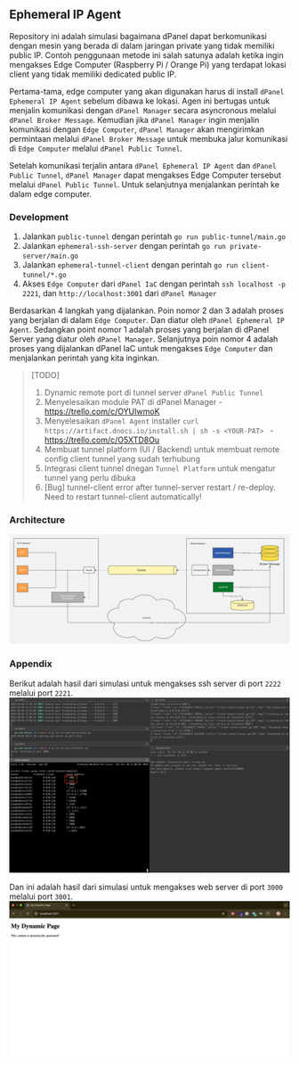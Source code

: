 ## Ephemeral IP Agent

Repository ini adalah simulasi bagaimana dPanel dapat berkomunikasi dengan mesin yang berada di dalam jaringan private yang tidak memiliki public IP. Contoh penggunaan metode ini salah satunya adalah ketika ingin mengakses Edge Computer (Raspberry Pi / Orange Pi) yang terdapat lokasi client yang tidak memiliki dedicated public IP.

Pertama-tama, edge computer yang akan digunakan harus di install `dPanel Ephemeral IP Agent` sebelum dibawa ke lokasi. Agen ini bertugas untuk menjalin komunikasi dengan `dPanel Manager` secara asyncronous melalui `dPanel Broker Message`. Kemudian jika `dPanel Manager` ingin menjalin komunikasi dengan `Edge Computer`, `dPanel Manager` akan mengirimkan permintaan melalui `dPanel Broker Message` untuk membuka jalur komunikasi di `Edge Computer` melalui `dPanel Public Tunnel`.

Setelah komunikasi terjalin antara `dPanel Ephemeral IP Agent` dan `dPanel Public Tunnel`, `dPanel Manager` dapat mengakses Edge Computer tersebut melalui `dPanel Public Tunnel`. Untuk selanjutnya menjalankan perintah ke dalam edge computer.

### Development

1. Jalankan `public-tunnel` dengan perintah `go run public-tunnel/main.go`
2. Jalankan `ephemeral-ssh-server` dengan perintah `go run private-server/main.go`
3. Jalankan `ephemeral-tunnel-client` dengan perintah `go run client-tunnel/*.go`
4. Akses `Edge Computer` dari `dPanel IaC` dengan perintah `ssh localhost -p 2221`, dan `http://localhost:3001` dari `dPanel Manager`

Berdasarkan 4 langkah yang dijalankan. Poin nomor 2 dan 3 adalah proses yang berjalan di dalam `Edge Computer`. Dan diatur oleh `dPanel Ephemeral IP Agent`. Sedangkan point nomor 1 adalah proses yang berjalan di dPanel Server yang diatur oleh `dPanel Manager`. Selanjutnya poin nomor 4 adalah proses yang dijalankan dPanel IaC untuk mengakses `Edge Computer` dan menjalankan perintah yang kita inginkan.

> [TODO]
> 1. Dynamic remote port di tunnel server `dPanel Public Tunnel`
> 2. Menyelesaikan module PAT di dPanel Manager - https://trello.com/c/OYUIwmoK
> 3. Menyelesaikan `dPanel Agent` installer `curl https://artifact.dnocs.io/install.sh | sh -s <YOUR-PAT> ⁠` - https://trello.com/c/O5XTD8Ou
> 4. Membuat tunnel platform (UI / Backend) untuk membuat remote config client tunnel yang sudah terhubung
> 5. Integrasi client tunnel dnegan `Tunnel Platform` untuk mengatur tunnel yang perlu dibuka 
> 6. [Bug] tunnel-client error after tunnel-server restart / re-deploy. Need to restart tunnel-client automatically!

### Architecture

![Architecture](assets/architecture.jpg)

### Appendix
Berikut adalah hasil dari simulasi untuk mengakses ssh server di port `2222` melalui port `2221`.
![Simulation](assets/simulation.png)

Dan ini adalah hasil dari simulasi untuk mengakses web server di port `3000` melalui port `3001`.
![HTTP Forwarder](assets/http-forwarder.png)
